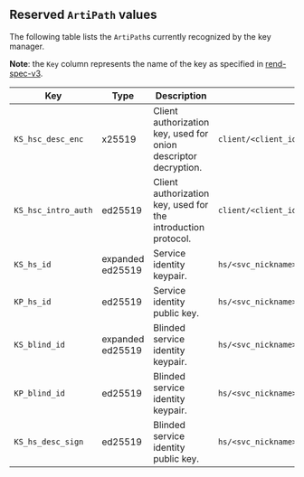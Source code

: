 ## Reserved `ArtiPath` values

The following table lists the `ArtiPath`s currently recognized by the key
manager.

**Note**: the `Key` column represents the name of the key as specified in
[rend-spec-v3].


| Key                  | Type             | Description                                                             | `ArtiPath`                                                                |
|----------------------|------------------|-------------------------------------------------------------------------|---------------------------------------------------------------------------|
| `KS_hsc_desc_enc`    | x25519           | Client authorization key, used for onion descriptor decryption.         | `client/<client_id>/<hsid>.onion/KS_hsc_desc_enc.x25519_private`          |
| `KS_hsc_intro_auth`  | ed25519          | Client authorization key, used for the introduction protocol.           | `client/<client_id>/<hsid>.onion/KS_hsc_intro_auth.ed25519_private`       |
| `KS_hs_id`           | expanded ed25519 | Service identity keypair.                                               | `hs/<svc_nickname>/KS_hs_id.expanded_ed25519_private`                     |
| `KP_hs_id`           | ed25519          | Service identity public key.                                            | `hs/<svc_nickname>/KS_hs_id.ed25519_public`                               |
| `KS_blind_id`        | expanded ed25519 | Blinded service identity keypair.                                       | `hs/<svc_nickname>/KS_hs_blind_id_<TIME_PERIOD>.expanded_ed25519_private` |
| `KP_blind_id`        | ed25519          | Blinded service identity keypair.                                       | `hs/<svc_nickname>/KS_hs_blind_id_<TIME_PERIOD>.ed25519_public`           |
| `KS_hs_desc_sign`    | ed25519          | Blinded service identity public key.                                    | `hs/<svc_nickname>/KS_hs_desc_sign_<TIME_PERIOD>.ed25519_private`         |

[rend-spec-v3]: https://gitlab.torproject.org/tpo/core/torspec/-/blob/main/rend-spec-v3.txt
